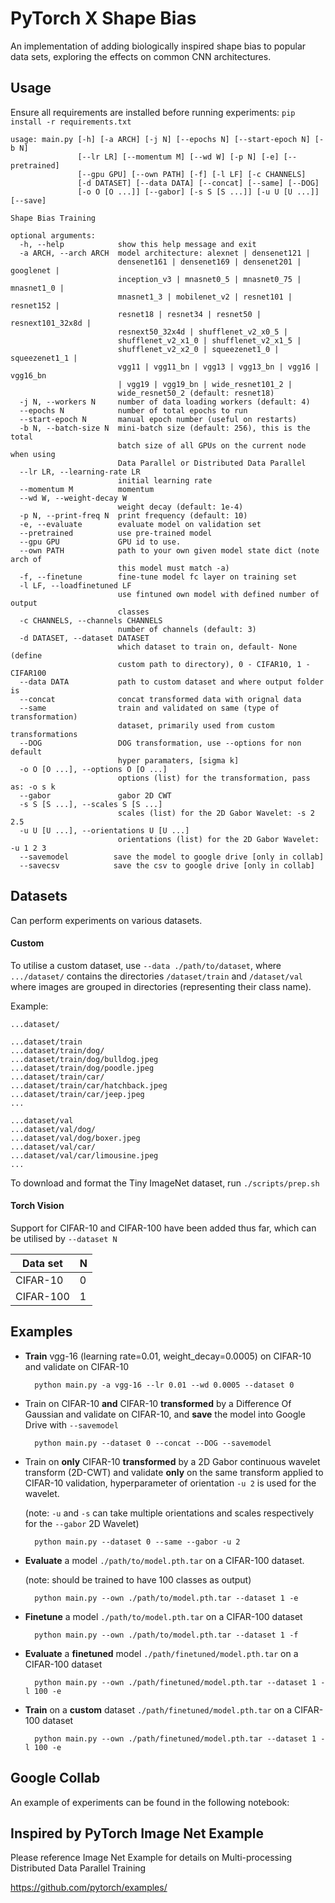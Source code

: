 # PyTorch X Shape Bias

An implementation of adding biologically inspired shape bias to popular data sets, exploring the effects on common CNN architectures.

## Usage

Ensure all requirements are installed before running experiments: ```pip install -r requirements.txt```


```
usage: main.py [-h] [-a ARCH] [-j N] [--epochs N] [--start-epoch N] [-b N]
               [--lr LR] [--momentum M] [--wd W] [-p N] [-e] [--pretrained]
               [--gpu GPU] [--own PATH] [-f] [-l LF] [-c CHANNELS]
               [-d DATASET] [--data DATA] [--concat] [--same] [--DOG]
               [-o O [O ...]] [--gabor] [-s S [S ...]] [-u U [U ...]] [--save]

Shape Bias Training

optional arguments:
  -h, --help            show this help message and exit
  -a ARCH, --arch ARCH  model architecture: alexnet | densenet121 |
                        densenet161 | densenet169 | densenet201 | googlenet |
                        inception_v3 | mnasnet0_5 | mnasnet0_75 | mnasnet1_0 |
                        mnasnet1_3 | mobilenet_v2 | resnet101 | resnet152 |
                        resnet18 | resnet34 | resnet50 | resnext101_32x8d |
                        resnext50_32x4d | shufflenet_v2_x0_5 |
                        shufflenet_v2_x1_0 | shufflenet_v2_x1_5 |
                        shufflenet_v2_x2_0 | squeezenet1_0 | squeezenet1_1 |
                        vgg11 | vgg11_bn | vgg13 | vgg13_bn | vgg16 | vgg16_bn
                        | vgg19 | vgg19_bn | wide_resnet101_2 |
                        wide_resnet50_2 (default: resnet18)
  -j N, --workers N     number of data loading workers (default: 4)
  --epochs N            number of total epochs to run
  --start-epoch N       manual epoch number (useful on restarts)
  -b N, --batch-size N  mini-batch size (default: 256), this is the total
                        batch size of all GPUs on the current node when using
                        Data Parallel or Distributed Data Parallel
  --lr LR, --learning-rate LR
                        initial learning rate
  --momentum M          momentum
  --wd W, --weight-decay W
                        weight decay (default: 1e-4)
  -p N, --print-freq N  print frequency (default: 10)
  -e, --evaluate        evaluate model on validation set
  --pretrained          use pre-trained model
  --gpu GPU             GPU id to use.
  --own PATH            path to your own given model state dict (note arch of
                        this model must match -a)
  -f, --finetune        fine-tune model fc layer on training set
  -l LF, --loadfinetuned LF
                        use fintuned own model with defined number of output
                        classes
  -c CHANNELS, --channels CHANNELS
                        number of channels (default: 3)
  -d DATASET, --dataset DATASET
                        which dataset to train on, default- None (define
                        custom path to directory), 0 - CIFAR10, 1 - CIFAR100
  --data DATA           path to custom dataset and where output folder is
  --concat              concat transformed data with orignal data
  --same                train and validated on same (type of transformation)
                        dataset, primarily used from custom transformations
  --DOG                 DOG transformation, use --options for non default
                        hyper paramaters, [sigma k]
  -o O [O ...], --options O [O ...]
                        options (list) for the transformation, pass as: -o s k
  --gabor               gabor 2D CWT
  -s S [S ...], --scales S [S ...]
                        scales (list) for the 2D Gabor Wavelet: -s 2 2.5
  -u U [U ...], --orientations U [U ...]
                        orientations (list) for the 2D Gabor Wavelet: -u 1 2 3
  --savemodel          save the model to google drive [only in collab]
  --savecsv            save the csv to google drive [only in collab]
```

## Datasets

Can perform experiments on various datasets. 

#### Custom
To utilise a custom dataset, use ```--data ./path/to/dataset```, where ```.../dataset/``` contains the directories ```/dataset/train``` and ```/dataset/val``` where images are grouped in directories (representing their class name).

Example:
```
...dataset/

...dataset/train
...dataset/train/dog/
...dataset/train/dog/bulldog.jpeg
...dataset/train/dog/poodle.jpeg
...dataset/train/car/
...dataset/train/car/hatchback.jpeg
...dataset/train/car/jeep.jpeg
...

...dataset/val
...dataset/val/dog/
...dataset/val/dog/boxer.jpeg
...dataset/val/car/
...dataset/val/car/limousine.jpeg
...
```

To download and format the Tiny ImageNet dataset, run ```./scripts/prep.sh ``` 

#### Torch Vision

Support for CIFAR-10 and CIFAR-100 have been added thus far, which can be utilised by ```--dataset N```

| Data set  | N|
| ------------- | ------------- |
| CIFAR-10  | 0 |
| CIFAR-100  | 1  |


## Examples

- **Train** vgg-16 (learning rate=0.01, weight_decay=0.0005) on CIFAR-10 and validate on CIFAR-10 

        python main.py -a vgg-16 --lr 0.01 --wd 0.0005 --dataset 0

- Train on CIFAR-10 **and** CIFAR-10 **transformed** by a Difference Of Gaussian  and validate on CIFAR-10, and **save** the model into Google Drive with ```--savemodel```

        python main.py --dataset 0 --concat --DOG --savemodel

- Train on **only** CIFAR-10 **transformed** by a 2D Gabor continuous wavelet transform (2D-CWT) and validate **only** on the same transform applied to CIFAR-10 validation, hyperparameter of orientation ```-u 2``` is used for the wavelet.

    (note: ```-u``` and ```-s``` can take multiple orientations and scales respectively for the ```--gabor``` 2D Wavelet)
    

        python main.py --dataset 0 --same --gabor -u 2

- **Evaluate** a model ```./path/to/model.pth.tar``` on a CIFAR-100 dataset. 

    (note: should be trained to have 100 classes as output)

        python main.py --own ./path/to/model.pth.tar --dataset 1 -e

- **Finetune** a model ```./path/to/model.pth.tar``` on a CIFAR-100 dataset 

        python main.py --own ./path/to/model.pth.tar --dataset 1 -f 

- **Evaluate** a **finetuned** model ```./path/finetuned/model.pth.tar``` on a CIFAR-100 dataset 

        python main.py --own ./path/finetuned/model.pth.tar --dataset 1 -l 100 -e 

- **Train** on a **custom** dataset ```./path/finetuned/model.pth.tar``` on a CIFAR-100 dataset 

        python main.py --own ./path/finetuned/model.pth.tar --dataset 1 -l 100 -e 

## Google Collab
An example of experiments can be found in the following notebook:


## Inspired by PyTorch Image Net Example
Please reference Image Net Example for details on Multi-processing Distributed Data Parallel Training


https://github.com/pytorch/examples/ 
